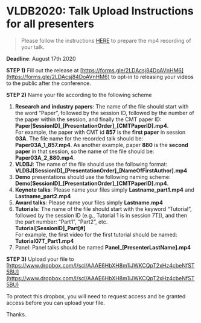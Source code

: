 # VLDB2020: Talk Upload Instructions for all presenters

> Please follow the instructions [HERE](https://vldb2020.org/guide-presenter.html) to prepare the mp4 recording of your talk.

**Deadline**: August 17th 2020

**STEP 1)** Fill out the release at [https://forms.gle/2LDAcsj84DoAVnHM6](https://forms.gle/2LDAcsj84DoAVnHM6) to opt-in to releasing your videos to the public after the conference.

**STEP 2)** Name your file according to the following scheme

1. **Research and industry papers**: The name of the file should start with the word “Paper”, followed by the session ID, followed by the number of the paper within the session, and finally the CMT paper ID:<br> **Paper[SessionID]\_[PresentationOrder]\_[CMTPaperID].mp4**. <br> For example, the paper with CMT id **857** is the **first paper** in session **03A**. The file name for the recorded talk should be: **Paper03A_1_857.mp4**. As another example, paper **880** is the **second paper** in that session, so the name of the file should be: **Paper03A_2_880.mp4**.
1. **VLDBJ**: The name of the file should use the following format:<br>**VLDBJ[SessionID]\_[PresentationOrder]\_[NameOfFirstAuthor].mp4**
1. **Demo** presentations should use the following naming scheme: <br>**Demo[SessionID]\_[PresentationOrder]\_[CMTPaperID].mp4**.
1. **Keynote talks**: Please name your files simply **Lastname_part1.mp4** and **Lastname_part2.mp4**
1. **Award talks**: Please name your files simply **Lastname.mp4**
1. **Tutorials**: The name of the file should start with the keyword “Tutorial”, followed by the session ID (e.g., Tutorial 1 is in session 7T]), and then the part number: “Part1”, “Part2”, etc.<br> **Tutorial[SessionID]\_Part[#]**<br> For example, the first video for the first tutorial should be named:<br>**Tutorial07T_Part1.mp4**
1. Panel: Panel talks should be named **Panel\_[PresenterLastName].mp4**

**STEP 3)** Upload your file to [https://www.dropbox.com/l/scl/AAAE6HbXH8m1iJWKCQpT2xHz4cbeNfST5BU](https://www.dropbox.com/l/scl/AAAE6HbXH8m1iJWKCQpT2xHz4cbeNfST5BU)

To protect this dropbox, you will need to request access and be granted access before you can upload your file.


Thanks.